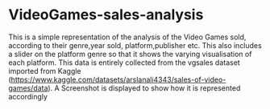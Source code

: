 # VideoGames-sales-analysis
This is a simple representation of the analysis of the Video Games sold, according to their genre,year sold, platform,publisher etc.
This also includes a slider on the platform genre so that it shows the varying visualisation of each platform.
This data is entirely collected from the vgsales dataset imported from Kaggle (https://www.kaggle.com/datasets/arslanali4343/sales-of-video-games/data).
A Screenshot is displayed to show how it is represented accordingly

